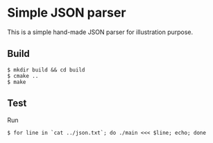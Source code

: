 # Simple JSON parser

This is a simple hand-made JSON parser for illustration purpose.

## Build

```
$ mkdir build && cd build
$ cmake ..
$ make
```

## Test

Run
```
$ for line in `cat ../json.txt`; do ./main <<< $line; echo; done
```
